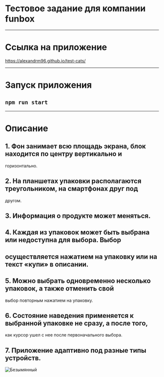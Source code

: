 # Тестовое задание для компании funbox
____________________________________________________________________________________________________
# Ссылка на приложение
https://alexandrm96.github.io/test-cats/
____________________________________________________________________________________________________
# Запуск приложения

## `npm run start`
____________________________________________________________________________________________________
# Описание

## 1. Фон занимает всю площадь экрана, блок находится по центру вертикально и 
горизонтально. 
## 2. На планшетах упаковки располагаются треугольником, на смартфонах друг под 
другом. 
## 3. Информация о продукте может меняться. 
## 4. Каждая из упаковок может быть выбрана или недоступна для выбора. Выбор 
## осуществляется нажатием на упаковку или на текст «купи» в описании. 
## 5. Можно выбрать одновременно несколько упаковок, а также отменить свой 
выбор повторным нажатием на упаковку. 
## 6. Состояние наведения применяется к выбранной упаковке не сразу, а после того, 
как курсор ушел с нее после первоначального выбора.
## 7. Приложение адаптивно под разные типы устройств.
![Безымянный](https://user-images.githubusercontent.com/91624026/174584650-c7f44834-3db9-4da6-8083-ae22fe4f17fc.png)


